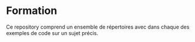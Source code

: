 # Formation

Ce repository comprend un ensemble de répertoires avec dans chaque des exemples de code sur un sujet précis.